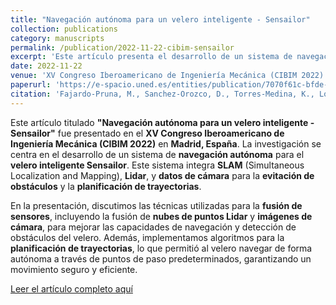 ```yaml
---
title: "Navegación autónoma para un velero inteligente - Sensailor"
collection: publications
category: manuscripts
permalink: /publication/2022-11-22-cibim-sensailor
excerpt: 'Este artículo presenta el desarrollo de un sistema de navegación autónoma para el velero inteligente Sensailor, integrando SLAM, Lidar y datos de cámara para la evitación de obstáculos y planificación de trayectorias.'
date: 2022-11-22
venue: 'XV Congreso Iberoamericano de Ingeniería Mecánica (CIBIM 2022)'
paperurl: 'https://e-spacio.uned.es/entities/publication/7070f61c-bfde-4672-af0c-c1358018d55a'
citation: 'Fajardo-Pruna, M., Sanchez-Orozco, D., Torres-Medina, K., Lopez-Estrada, L., Tutiven, C., Vidal, Y. (2022). "Navegación autónoma para un velero inteligente - Sensailor." <i>XV Congreso Iberoamericano de Ingeniería Mecánica</i>, Madrid, España.'
---
```


Este artículo titulado **"Navegación autónoma para un velero inteligente - Sensailor"** fue presentado en el **XV Congreso Iberoamericano de Ingeniería Mecánica (CIBIM 2022)** en **Madrid, España**. La investigación se centra en el desarrollo de un sistema de **navegación autónoma** para el **velero inteligente Sensailor**. Este sistema integra **SLAM** (Simultaneous Localization and Mapping), **Lidar**, y **datos de cámara** para la **evitación de obstáculos** y la **planificación de trayectorias**.

En la presentación, discutimos las técnicas utilizadas para la **fusión de sensores**, incluyendo la fusión de **nubes de puntos Lidar** y **imágenes de cámara**, para mejorar las capacidades de navegación y detección de obstáculos del velero. Además, implementamos algoritmos para la **planificación de trayectorias**, lo que permitió al velero navegar de forma autónoma a través de puntos de paso predeterminados, garantizando un movimiento seguro y eficiente.

[Leer el artículo completo aquí](https://e-spacio.uned.es/entities/publication/7070f61c-bfde-4672-af0c-c1358018d55a)
